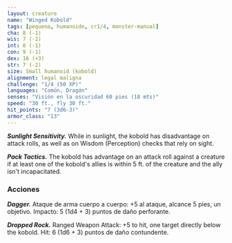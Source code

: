 ```yaml
---
layout: creature
name: "Winged Kobold"
tags: [pequena, humanoide, cr1/4, monster-manual]
cha: 8 (-1)
wis: 7 (-2)
int: 8 (-1)
con: 9 (-1)
dex: 16 (+3)
str: 7 (-2)
size: Small humanoid (kobold)
alignment: legal maligna
challenge: "1/4 (50 XP)"
languages: "Común, Dragón"
senses: "Visión en la oscuridad 60 pies (18 mts)"
speed: "30 ft., fly 30 ft."
hit_points: "7 (3d6-3)"
armor_class: "13"
---
```


***Sunlight Sensitivity.*** While in sunlight, the kobold has disadvantage on attack rolls, as well as on Wisdom (Perception) checks that rely on sight.

***Pack Tactics.*** The kobold has advantage on an attack roll against a creature if at least one of the kobold's allies is within 5 ft. of the creature and the ally isn't incapacitated.

### Acciones

***Dagger.*** Ataque de arma cuerpo a cuerpo: +5 al ataque, alcance 5 pies, un objetivo. Impacto: 5 (1d4 + 3) puntos de daño perforante.

***Dropped Rock.*** Ranged Weapon Attack: +5 to hit, one target directly below the kobold. Hit: 6 (1d6 + 3) puntos de daño contundente.